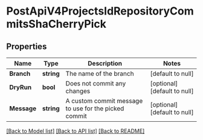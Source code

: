 # PostApiV4ProjectsIdRepositoryCommitsShaCherryPick

## Properties
Name | Type | Description | Notes
------------ | ------------- | ------------- | -------------
**Branch** | **string** | The name of the branch | [default to null]
**DryRun** | **bool** | Does not commit any changes | [optional] [default to null]
**Message** | **string** | A custom commit message to use for the picked commit | [optional] [default to null]

[[Back to Model list]](../README.md#documentation-for-models) [[Back to API list]](../README.md#documentation-for-api-endpoints) [[Back to README]](../README.md)


